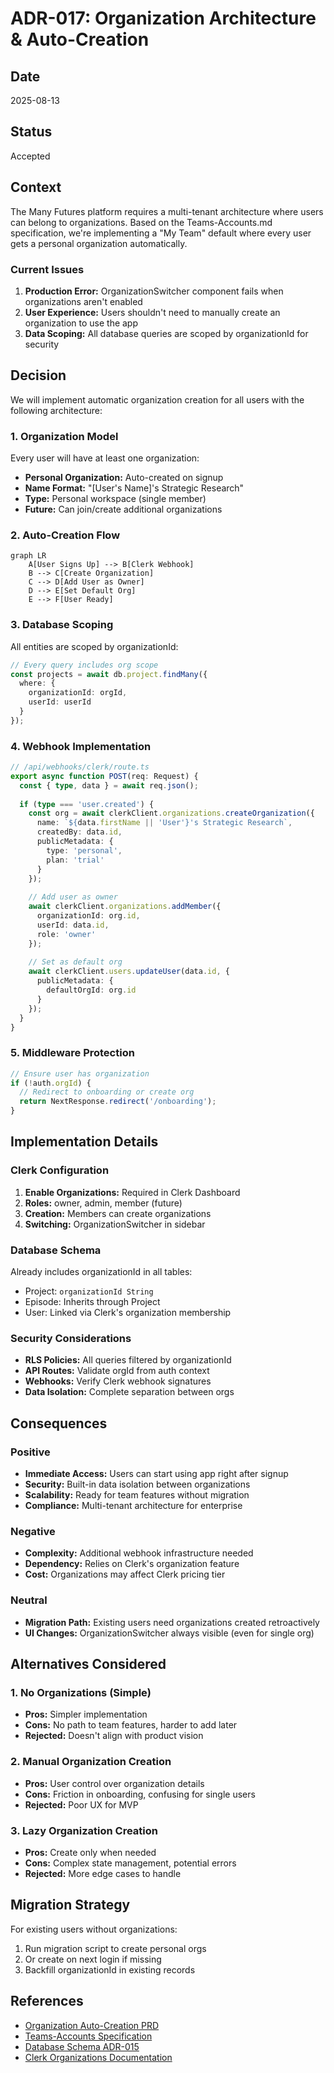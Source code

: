 # ADR-017: Organization Architecture & Auto-Creation

## Date
2025-08-13

## Status
Accepted

## Context

The Many Futures platform requires a multi-tenant architecture where users can belong to organizations. Based on the Teams-Accounts.md specification, we're implementing a "My Team" default where every user gets a personal organization automatically.

### Current Issues
1. **Production Error:** OrganizationSwitcher component fails when organizations aren't enabled
2. **User Experience:** Users shouldn't need to manually create an organization to use the app
3. **Data Scoping:** All database queries are scoped by organizationId for security

## Decision

We will implement automatic organization creation for all users with the following architecture:

### 1. Organization Model
Every user will have at least one organization:
- **Personal Organization:** Auto-created on signup
- **Name Format:** "[User's Name]'s Strategic Research"
- **Type:** Personal workspace (single member)
- **Future:** Can join/create additional organizations

### 2. Auto-Creation Flow
```mermaid
graph LR
    A[User Signs Up] --> B[Clerk Webhook]
    B --> C[Create Organization]
    C --> D[Add User as Owner]
    D --> E[Set Default Org]
    E --> F[User Ready]
```

### 3. Database Scoping
All entities are scoped by organizationId:
```typescript
// Every query includes org scope
const projects = await db.project.findMany({
  where: { 
    organizationId: orgId,
    userId: userId 
  }
});
```

### 4. Webhook Implementation
```typescript
// /api/webhooks/clerk/route.ts
export async function POST(req: Request) {
  const { type, data } = await req.json();
  
  if (type === 'user.created') {
    const org = await clerkClient.organizations.createOrganization({
      name: `${data.firstName || 'User'}'s Strategic Research`,
      createdBy: data.id,
      publicMetadata: {
        type: 'personal',
        plan: 'trial'
      }
    });
    
    // Add user as owner
    await clerkClient.organizations.addMember({
      organizationId: org.id,
      userId: data.id,
      role: 'owner'
    });
    
    // Set as default org
    await clerkClient.users.updateUser(data.id, {
      publicMetadata: {
        defaultOrgId: org.id
      }
    });
  }
}
```

### 5. Middleware Protection
```typescript
// Ensure user has organization
if (!auth.orgId) {
  // Redirect to onboarding or create org
  return NextResponse.redirect('/onboarding');
}
```

## Implementation Details

### Clerk Configuration
1. **Enable Organizations:** Required in Clerk Dashboard
2. **Roles:** owner, admin, member (future)
3. **Creation:** Members can create organizations
4. **Switching:** OrganizationSwitcher in sidebar

### Database Schema
Already includes organizationId in all tables:
- Project: `organizationId String`
- Episode: Inherits through Project
- User: Linked via Clerk's organization membership

### Security Considerations
- **RLS Policies:** All queries filtered by organizationId
- **API Routes:** Validate orgId from auth context
- **Webhooks:** Verify Clerk webhook signatures
- **Data Isolation:** Complete separation between orgs

## Consequences

### Positive
- **Immediate Access:** Users can start using app right after signup
- **Security:** Built-in data isolation between organizations
- **Scalability:** Ready for team features without migration
- **Compliance:** Multi-tenant architecture for enterprise

### Negative
- **Complexity:** Additional webhook infrastructure needed
- **Dependency:** Relies on Clerk's organization feature
- **Cost:** Organizations may affect Clerk pricing tier

### Neutral
- **Migration Path:** Existing users need organizations created retroactively
- **UI Changes:** OrganizationSwitcher always visible (even for single org)

## Alternatives Considered

### 1. No Organizations (Simple)
- **Pros:** Simpler implementation
- **Cons:** No path to team features, harder to add later
- **Rejected:** Doesn't align with product vision

### 2. Manual Organization Creation
- **Pros:** User control over organization details
- **Cons:** Friction in onboarding, confusing for single users
- **Rejected:** Poor UX for MVP

### 3. Lazy Organization Creation
- **Pros:** Create only when needed
- **Cons:** Complex state management, potential errors
- **Rejected:** More edge cases to handle

## Migration Strategy

For existing users without organizations:
1. Run migration script to create personal orgs
2. Or create on next login if missing
3. Backfill organizationId in existing records

## References

- [Organization Auto-Creation PRD](../../../01%20Projects/mvp-build/organization-auto-creation-prd.md)
- [Teams-Accounts Specification](../Teams-Accounts.md)
- [Database Schema ADR-015](./15-database-schema-final.md)
- [Clerk Organizations Documentation](https://clerk.com/docs/organizations/overview)